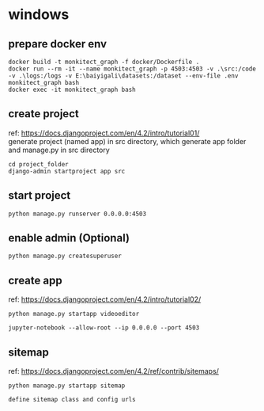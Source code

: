 # windows

## prepare docker env

```commandline
docker build -t monkitect_graph -f docker/Dockerfile .
docker run --rm -it --name monkitect_graph -p 4503:4503 -v .\src:/code -v .\logs:/logs -v E:\baiyigali\datasets:/dataset --env-file .env monkitect_graph bash
docker exec -it monkitect_graph bash
```

## create project

ref: https://docs.djangoproject.com/en/4.2/intro/tutorial01/ <br>
generate project (named app) in src directory, which generate app folder and manage.py in src directory

```commandline
cd project_folder
django-admin startproject app src
```

## start project

```commandline
python manage.py runserver 0.0.0.0:4503
```

## enable admin (Optional)

```commandline
python manage.py createsuperuser
```

## create app

ref: https://docs.djangoproject.com/en/4.2/intro/tutorial02/

```commandline
python manage.py startapp videoeditor
```

```commandline
jupyter-notebook --allow-root --ip 0.0.0.0 --port 4503
```

## sitemap

ref: https://docs.djangoproject.com/en/4.2/ref/contrib/sitemaps/

```commandline
python manage.py startapp sitemap

define sitemap class and config urls
```